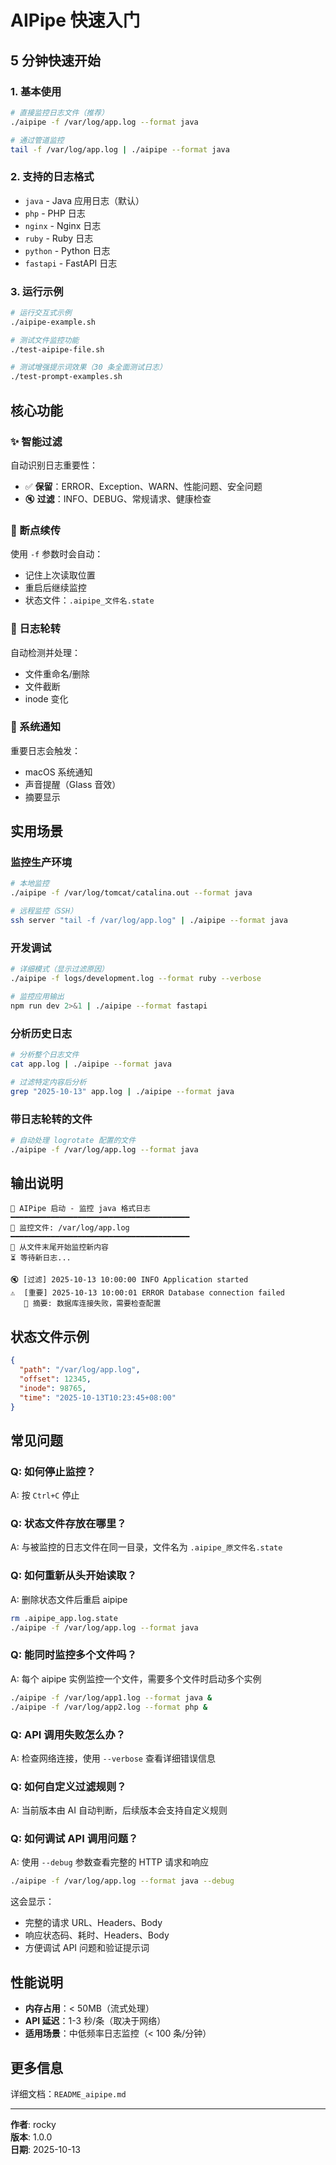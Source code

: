 # AIPipe 快速入门

## 5 分钟快速开始

### 1. 基本使用

```bash
# 直接监控日志文件（推荐）
./aipipe -f /var/log/app.log --format java

# 通过管道监控
tail -f /var/log/app.log | ./aipipe --format java
```

### 2. 支持的日志格式

- `java` - Java 应用日志（默认）
- `php` - PHP 日志
- `nginx` - Nginx 日志
- `ruby` - Ruby 日志
- `python` - Python 日志
- `fastapi` - FastAPI 日志

### 3. 运行示例

```bash
# 运行交互式示例
./aipipe-example.sh

# 测试文件监控功能
./test-aipipe-file.sh

# 测试增强提示词效果（30 条全面测试日志）
./test-prompt-examples.sh
```

## 核心功能

### ✨ 智能过滤

自动识别日志重要性：
- ✅ **保留**：ERROR、Exception、WARN、性能问题、安全问题
- 🔇 **过滤**：INFO、DEBUG、常规请求、健康检查

### 💾 断点续传

使用 `-f` 参数时会自动：
- 记住上次读取位置
- 重启后继续监控
- 状态文件：`.aipipe_文件名.state`

### 🔄 日志轮转

自动检测并处理：
- 文件重命名/删除
- 文件截断
- inode 变化

### 🔔 系统通知

重要日志会触发：
- macOS 系统通知
- 声音提醒（Glass 音效）
- 摘要显示

## 实用场景

### 监控生产环境

```bash
# 本地监控
./aipipe -f /var/log/tomcat/catalina.out --format java

# 远程监控（SSH）
ssh server "tail -f /var/log/app.log" | ./aipipe --format java
```

### 开发调试

```bash
# 详细模式（显示过滤原因）
./aipipe -f logs/development.log --format ruby --verbose

# 监控应用输出
npm run dev 2>&1 | ./aipipe --format fastapi
```

### 分析历史日志

```bash
# 分析整个日志文件
cat app.log | ./aipipe --format java

# 过滤特定内容后分析
grep "2025-10-13" app.log | ./aipipe --format java
```

### 带日志轮转的文件

```bash
# 自动处理 logrotate 配置的文件
./aipipe -f /var/log/app.log --format java
```

## 输出说明

```
🚀 AIPipe 启动 - 监控 java 格式日志
━━━━━━━━━━━━━━━━━━━━━━━━━━━━━━━━━━━━━━━━
📁 监控文件: /var/log/app.log
━━━━━━━━━━━━━━━━━━━━━━━━━━━━━━━━━━━━━━━━
📌 从文件末尾开始监控新内容
⏳ 等待新日志...

🔇 [过滤] 2025-10-13 10:00:00 INFO Application started
⚠️  [重要] 2025-10-13 10:00:01 ERROR Database connection failed
   📝 摘要: 数据库连接失败，需要检查配置
```

## 状态文件示例

```json
{
  "path": "/var/log/app.log",
  "offset": 12345,
  "inode": 98765,
  "time": "2025-10-13T10:23:45+08:00"
}
```

## 常见问题

### Q: 如何停止监控？
A: 按 `Ctrl+C` 停止

### Q: 状态文件存放在哪里？
A: 与被监控的日志文件在同一目录，文件名为 `.aipipe_原文件名.state`

### Q: 如何重新从头开始读取？
A: 删除状态文件后重启 aipipe

```bash
rm .aipipe_app.log.state
./aipipe -f /var/log/app.log --format java
```

### Q: 能同时监控多个文件吗？
A: 每个 aipipe 实例监控一个文件，需要多个文件时启动多个实例

```bash
./aipipe -f /var/log/app1.log --format java &
./aipipe -f /var/log/app2.log --format php &
```

### Q: API 调用失败怎么办？
A: 检查网络连接，使用 `--verbose` 查看详细错误信息

### Q: 如何自定义过滤规则？
A: 当前版本由 AI 自动判断，后续版本会支持自定义规则

### Q: 如何调试 API 调用问题？
A: 使用 `--debug` 参数查看完整的 HTTP 请求和响应

```bash
./aipipe -f /var/log/app.log --format java --debug
```

这会显示：
- 完整的请求 URL、Headers、Body
- 响应状态码、耗时、Headers、Body
- 方便调试 API 问题和验证提示词

## 性能说明

- **内存占用**：< 50MB（流式处理）
- **API 延迟**：1-3 秒/条（取决于网络）
- **适用场景**：中低频率日志监控（< 100 条/分钟）

## 更多信息

详细文档：`README_aipipe.md`

---

**作者**: rocky  
**版本**: 1.0.0  
**日期**: 2025-10-13

